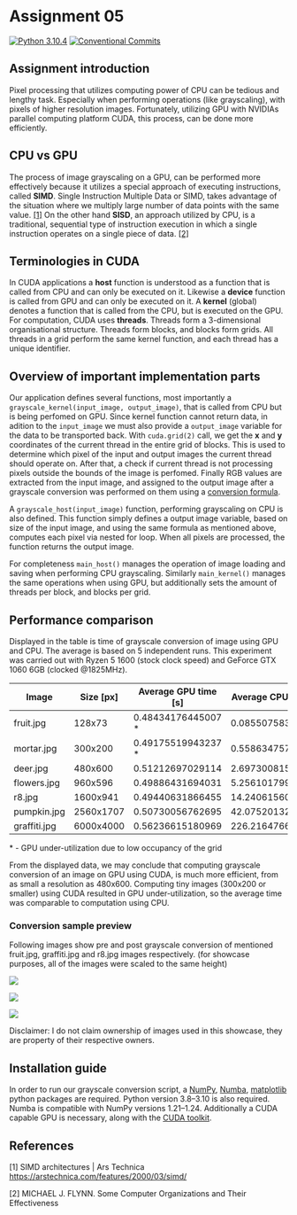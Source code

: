 # Assignment 05

[![Python 3.10.4](https://img.shields.io/badge/python-3.10.4-blue.svg)](https://www.python.org/downloads/release/python-3104/)
[![Conventional Commits](https://img.shields.io/badge/Conventional%20Commits-1.0.0-red.svg)](https://conventionalcommits.org)

## Assignment introduction

Pixel processing that utilizes computing power of CPU can be tedious and lengthy task. Especially when performing operations (like grayscaling), with pixels of higher resolution images. Fortunately, utilizing GPU with NVIDIAs parallel computing platform CUDA, this process, can be done more efficiently.

## CPU vs GPU

The process of image grayscaling on a GPU, can be performed more effectively because it utilizes a special approach of executing instructions, called **SIMD**. Single Instruction Multiple Data or SIMD, takes advantage of the situation where we multiply large number of data points with the same value. [[1]](#1) On the other hand **SISD**, an approach utilized by CPU, is a traditional, sequential type of instruction execution in which a single instruction operates on a single piece of data. [[2]](#1)

## Terminologies in CUDA

In CUDA applications a **host** function is understood as a function that is called from CPU and can only be executed on it. Likewise a **device** function is called from GPU and can only be executed on it. A **kernel** (global) denotes a function that is called from the CPU, but is executed on the GPU. For computation, CUDA uses **threads**. Threads form a 3-dimensional organisational structure. Threads form blocks, and blocks form grids. All threads in a grid perform the same kernel function, and each thread has a unique identifier.

## Overview of important implementation parts

Our application defines several functions, most importantly a `grayscale_kernel(input_image, output_image)`, that is called from CPU but is being perfomed on GPU. Since kernel function cannot return data, in adition to the `input_image` we must also provide a `output_image` variable for the data to be transported back. With `cuda.grid(2)` call, we get the **x** and **y** coordinates of the current thread in the entire grid of blocks. This is used to determine which pixel of the input and output images the current thread should operate on. After that, a check if current thread is not processing pixels outside the bounds of the image is perfomed. Finally RGB values are extracted from the input image, and assigned to the output image after a grayscale conversion was performed on them using a [conversion formula](https://docs.opencv.org/4.x/de/d25/imgproc_color_conversions.html).

A `grayscale_host(input_image)` function, performing grayscaling on CPU is also defined. This function simply defines a output image variable, based on size of the input image, and using the same formula as mentioned above, computes each pixel via nested for loop. When all pixels are processed, the function returns the output image.

For completeness `main_host()` manages the operation of image loading and saving when performing CPU grayscaling. Similarly `main_kernel()` manages the same operations when using GPU, but additionally sets the amount of threads per block, and blocks per grid.

## Performance comparison

Displayed in the table is time of grayscale conversion of image using GPU and CPU. The average is based on 5 independent runs. This experiment was carried out with Ryzen 5 1600 (stock clock speed) and GeForce GTX 1060 6GB (clocked @1825MHz).

| Image        | Size [px] | Average GPU time [s] | Average CPU time [s] |
| ------------ | --------- | -------------------- | -------------------- |
| fruit.jpg    | 128x73    | 0.48434176445007 *   | 0.085507583618164    |
| mortar.jpg   | 300x200   | 0.49175519943237 *   | 0.55863475799561     |
| deer.jpg     | 480x600   | 0.51212697029114     | 2.6973008155823      |
| flowers.jpg  | 960x596   | 0.49886431694031     | 5.2561017990112      |
| r8.jpg       | 1600x941  | 0.49440631866455     | 14.240615606308      |
| pumpkin.jpg  | 2560x1707 | 0.50730056762695     | 42.075201320648      |
| graffiti.jpg | 6000x4000 | 0.56236615180969     | 226.2164766472       |

\* - GPU under-utilization due to low occupancy of the grid

From the displayed data, we may conclude that computing grayscale conversion of an image on GPU using CUDA, is much more efficient, from as small a resolution as 480x600. Computing tiny images (300x200 or smaller) using CUDA resulted in GPU under-utilization, so the average time was comparable to computation using CPU.

### Conversion sample preview

Following images show pre and post grayscale conversion of mentioned fruit.jpg, graffiti.jpg and r8.jpg images respectively. (for showcase purposes, all of the images were scaled to the same height)

![](https://i.imgur.com/65YnMnj.jpeg)

![](https://i.imgur.com/WdSDjhb.jpeg)

![](https://i.imgur.com/pMeWBV3.jpeg)

Disclaimer: I do not claim ownership of images used in this showcase, they are property of their respective owners.

## Installation guide

In order to run our grayscale conversion script, a [NumPy](https://numpy.org/install/), [Numba](https://numba.readthedocs.io/en/stable/user/installing.html), [matplotlib](https://matplotlib.org/stable/users/installing/index.html) python packages are required. Python version 3.8–3.10 is also required. Numba is compatible with NumPy versions 1.21–1.24. Additionally a CUDA capable GPU is necessary, along with the [CUDA toolkit](https://developer.nvidia.com/cuda-toolkit-archive). 

## References

<a id="1">[1]</a> 
SIMD architectures | Ars Technica 
https://arstechnica.com/features/2000/03/simd/

<a id="1">[2]</a> 
MICHAEL J. FLYNN.
Some Computer Organizations and Their Effectiveness